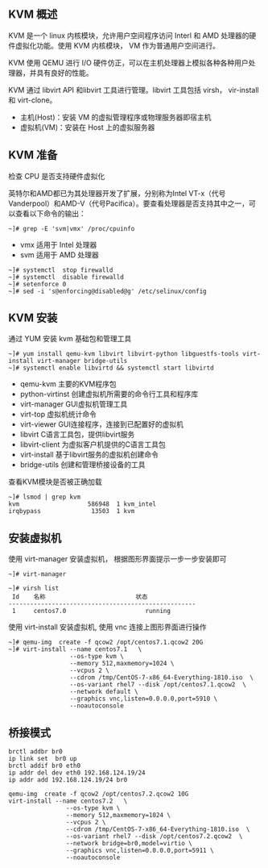 ## KVM 概述

KVM 是一个 linux 内核模块，允许用户空间程序访问 Interl 和 AMD 处理器的硬件虚拟化功能。使用 KVM 内核模块， VM 作为普通用户空间进行。

KVM 使用 QEMU 进行 I/O 硬件仿正，可以在主机处理器上模拟各种各种用户处理器，并具有良好的性能。

KVM 通过 libvirt API 和libvirt 工具进行管理。libvirt 工具包括 virsh， vir-install 和 virt-clone。

- 主机(Host)：安装 VM 的虚拟管理程序或物理服务器即宿主机
- 虚拟机(VM)：安装在 Host 上的虚拟服务器

## KVM 准备

检查 CPU 是否支持硬件虚拟化

英特尔和AMD都已为其处理器开发了扩展，分别称为Intel VT-x（代号Vanderpool）和AMD-V（代号Pacifica）。要查看处理器是否支持其中之一，可以查看以下命令的输出：

```
~]# grep -E 'svm|vmx' /proc/cpuinfo
```
- vmx 适用于 Intel 处理器
- svm 适用于 AMD 处理器

```
~]# systemctl  stop firewalld
~]# systemctl  disable firewalld
~]# setenforce 0
~]# sed -i 's@enforcing@disabled@g' /etc/selinux/config
```
## KVM 安装

通过 YUM 安装 kvm 基础包和管理工具

```
~]# yum install qemu-kvm libvirt libvirt-python libguestfs-tools virt-install virt-manager bridge-utils
~]# systemctl enable libvirtd && systemctl start libvirtd
```

- qemu-kvm 主要的KVM程序包
- python-virtinst 创建虚拟机所需要的命令行工具和程序库
- virt-manager GUI虚拟机管理工具
- virt-top 虚拟机统计命令
- virt-viewer GUI连接程序，连接到已配置好的虚拟机
- libvirt C语言工具包，提供libvirt服务
- libvirt-client 为虚拟客户机提供的C语言工具包
- virt-install 基于libvirt服务的虚拟机创建命令
- bridge-utils 创建和管理桥接设备的工具

查看KVM模块是否被正确加载

```
~]# lsmod | grep kvm
kvm                   586948  1 kvm_intel
irqbypass              13503  1 kvm
```

## 安装虚拟机

使用 virt-manager 安装虚拟机， 根据图形界面提示一步一步安装即可

```
~]# virt-manager
```
```
~]# virsh list
 Id    名称                         状态
----------------------------------------------------
 1     centos7.0                      running
```

使用 virt-install 安装虚拟机, 使用 vnc 连接上图形界面进行操作

```
~]# qemu-img  create -f qcow2 /opt/centos7.1.qcow2 20G
~]# virt-install --name centos7.1   \
                 --os-type kvm \
                 --memory 512,maxmemory=1024 \
                 --vcpus 2 \
                 --cdrom /tmp/CentOS-7-x86_64-Everything-1810.iso  \
                 --os-variant rhel7 --disk /opt/centos7.1.qcow2  \
                 --network default \
                 --graphics vnc,listen=0.0.0.0,port=5910 \
                 --noautoconsole
```

## 桥接模式

```
brctl addbr br0
ip link set  br0 up
brctl addif br0 eth0
ip addr del dev eth0 192.168.124.19/24
ip addr add 192.168.124.19/24 br0
```
```
qemu-img  create -f qcow2 /opt/centos7.2.qcow2 10G
virt-install --name centos7.2   \
                --os-type kvm \
                --memory 512,maxmemory=1024 \
                --vcpus 2 \
                --cdrom /tmp/CentOS-7-x86_64-Everything-1810.iso  \
                --os-variant rhel7 --disk /opt/centos7.2.qcow2  \
                --network bridge=br0,model=virtio \
                --graphics vnc,listen=0.0.0.0,port=5911 \
                --noautoconsole
```
